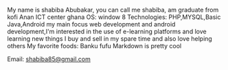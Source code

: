   My name is  shabiba Abubakar, you can call me shabiba, am graduate from kofi Anan ICT center ghana
 OS: window 8
Technologies: PHP,MYSQL,Basic Java,Android
  my main focus web development and android development,I'm interested in the use of e-learning platforms and love learning new things
I buy and sell in my spare time and also love helping others
My favorite foods:
Banku
fufu
Markdown is pretty cool
  
  Email: shabiba85@gmail.com

